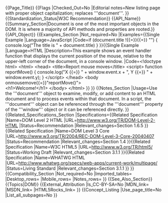 {{Page_Title}}
{{Flags
|Checked_Out=No
|Editorial notes=New listing page with proper object capitalization; replaces '''document'''.
}}
{{Standardization_Status|W3C Recommendation}}
{{API_Name}}
{{Summary_Section|Document is one of the most important objects in the DOM. It is where a majority of API methods and properties are rooted.}}
{{API_Object}}
{{Examples_Section
|Not_required=No
|Examples={{Single Example
|Language=JavaScript
|Code=if (document.title !{{=}}{{=}} "") {
    console.log("The title is " + document.title)
}
}}{{Single Example
|Language=HTML
|Description=This example shows an event handler function that displays the current position of the mouse, relative to the upper-left corner of the document, in a console window.
|Code=&lt;!doctype html&gt;
&lt;html&gt;
 &lt;head&gt;
  &lt;title&gt;Report mouse moves&lt;/title&gt;
  &lt;script&gt;
    function reportMove()
    {
      console.log("X {{=}} " + window.event.x + ", Y {{=}} " + window.event.y);
    }
  &lt;/script&gt;
 &lt;/head&gt;
 &lt;body onmousemove{{=}}"reportMove()"&gt;  
  &lt;h1&gt;Welcome!&lt;/h1&gt;
 &lt;/body&gt;
&lt;/html&gt;
}}
}}
{{Notes_Section
|Usage=Use the '''document''' object to examine, modify, or add content to an HTML document and to process events within that document. In a script, the '''document''' object can be referenced through the '''document''' property of the '''window''' object or it can be referenced directly.
}}
{{Related_Specifications_Section
|Specifications={{Related Specification
|Name=DOM Level 2 HTML
|URL=http://www.w3.org/TR/DOM-Level-2-HTML
|Status=Recommendation
|Relevant_changes=Section 1.6.5
}}{{Related Specification
|Name=DOM Level 3 Core
|URL=http://www.w3.org/TR/2004/REC-DOM-Level-3-Core-20040407
|Status=Recommendation
|Relevant_changes=Section 1.4
}}{{Related Specification
|Name=W3C HTML5
|URL=http://www.w3.org/TR/html5/
|Status=Working Draft
|Relevant_changes=Section 3.1.1
}}{{Related Specification
|Name=WHATWG HTML
|URL=http://www.whatwg.org/specs/web-apps/current-work/multipage/
|Status=Living Standard
|Relevant_changes=Section 3.1.1
}}
}}
{{Compatibility_Section
|Not_required=No
|Imported_tables=
|Desktop_rows=
|Mobile_rows=
|Notes_rows=
}}
{{See_Also_Section}}
{{Topics|DOM}}
{{External_Attribution
|Is_CC-BY-SA=No
|MDN_link=
|MSDN_link=
|HTML5Rocks_link=
}}
{{Concept_Listing
|Use_page_title=No
|List_all_subpages=No
}}